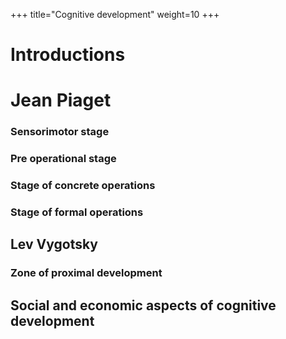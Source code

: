 +++
title="Cognitive development"
weight=10
+++

# Introductions


# Jean Piaget

### Sensorimotor stage

### Pre operational stage

### Stage of concrete operations

### Stage of formal operations 

## Lev Vygotsky

### Zone of proximal development


## Social and economic aspects of cognitive development

